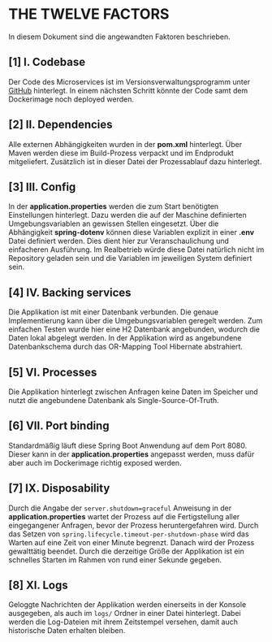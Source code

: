 # THE TWELVE FACTORS
In diesem Dokument sind die angewandten Faktoren beschrieben.

## [1] I. Codebase
Der Code des Microservices ist im Versionsverwaltungsprogramm unter [GitHub](https://github.com/LeonKattendick/twelve-factors) hinterlegt. In einem nächsten Schritt könnte der Code samt dem Dockerimage noch deployed werden.

## [2] II. Dependencies
Alle externen Abhängigkeiten wurden in der **pom.xml** hinterlegt. Über Maven werden diese im Build-Prozess verpackt und im Endprodukt mitgeliefert. Zusätzlich ist in dieser Datei der Prozessablauf dazu hinterlegt.

## [3] III. Config
In der **application.properties** werden die zum Start benötigten Einstellungen hinterlegt. Dazu werden die auf der Maschine definierten Umgebungsvariablen an gewissen Stellen eingesetzt. Über die Abhängigkeit **spring-dotenv** können diese Variablen explizit in einer **.env** Datei definiert werden. Dies dient hier zur Veranschaulichung und einfacheren Ausführung. Im Realbetrieb würde diese Datei natürlich nicht im Repository geladen sein und die Variablen im jeweiligen System definiert sein.

## [4] IV. Backing services
Die Applikation ist mit einer Datenbank verbunden. Die genaue Implementierung kann über die Umgebungsvariablen geregelt werden. Zum einfachen Testen wurde hier eine H2 Datenbank angebunden, wodurch die Daten lokal abgelegt werden. In der Applikation wird as angebundene Datenbankschema durch das OR-Mapping Tool Hibernate abstrahiert.

## [5] VI. Processes
Die Applikation hinterlegt zwischen Anfragen keine Daten im Speicher und nutzt die angebundene Datenbank als Single-Source-Of-Truth.

## [6] VII. Port binding
Standardmäßig läuft diese Spring Boot Anwendung auf dem Port 8080. Dieser kann in der **application.properties** angepasst werden, muss dafür aber auch im Dockerimage richtig exposed werden.

## [7] IX. Disposability
Durch die Angabe der `server.shutdown=graceful` Anweisung in der **application.properties** wartet der Prozess auf die Fertigstellung aller eingegangener Anfragen, bevor der Prozess heruntergefahren wird. Durch das Setzen von `spring.lifecycle.timeout-per-shutdown-phase` wird das Warten auf eine Zeit von einer Minute begrenzt. Danach wird der Prozess gewalttätig beendet. Durch die derzeitige Größe der Applikation ist ein schnelles Starten im Rahmen von rund einer Sekunde gegeben.

## [8] XI. Logs
Geloggte Nachrichten der Applikation werden einerseits in der Konsole ausgegeben, als auch im `logs/` Ordner in einer Datei hinterlegt. Dabei werden die Log-Dateien mit ihrem Zeitstempel versehen, damit auch historische Daten erhalten bleiben.